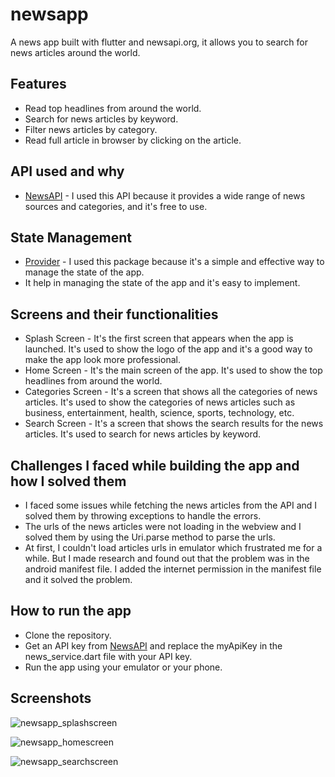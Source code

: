 # newsapp

A news app built with flutter and newsapi.org, it allows you to search for news articles around the world.

## Features

- Read top headlines from around the world.
- Search for news articles by keyword.
- Filter news articles by category.
- Read full article in browser by clicking on the article.

## API used and why

- [NewsAPI](https://newsapi.org/) - I used this API because it provides a wide range of news sources and categories, and it's free to use.

## State Management

- [Provider](https://pub.dev/packages/provider) - I used this package because it's a simple and effective way to manage the state of the app.
- It help in managing the state of the app and it's easy to implement.

## Screens and their functionalities

- Splash Screen - It's the first screen that appears when the app is launched. It's used to show the logo of the app and it's a good way to make the app look more professional.
- Home Screen - It's the main screen of the app. It's used to show the top headlines from around the world.
- Categories Screen - It's a screen that shows all the categories of news articles. It's used to show the categories of news articles such as business, entertainment, health, science, sports, technology, etc.
- Search Screen - It's a screen that shows the search results for the news articles. It's used to search for news articles by keyword.

## Challenges I faced while building the app and how I solved them

- I faced some issues while fetching the news articles from the API and I solved them by throwing exceptions to handle the errors.
- The urls of the news articles were not loading in the webview and I solved them by using the Uri.parse method to parse the urls.
- At first, I couldn't load articles urls in emulator which frustrated me for a while. But I made research and found out that the problem was in the android manifest file. I added the internet permission in the manifest file and it solved the problem.

## How to run the app

- Clone the repository.
- Get an API key from [NewsAPI](https://newsapi.org/) and replace the myApiKey in the news_service.dart file with your API key.
- Run the app using your emulator or your phone.

## Screenshots

![newsapp_splashscreen](https://github.com/user-attachments/assets/398aeade-d37a-47f7-b993-6d6e83451c8e)

![newsapp_homescreen](https://github.com/user-attachments/assets/756d3df6-f2b6-4f44-9af8-9f4669e716ee)

![newsapp_searchscreen](https://github.com/user-attachments/assets/c3a5c1b4-fb20-4cd7-a815-766702056167)





